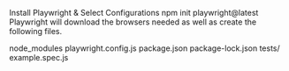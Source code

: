 Install Playwright & Select Configurations
npm init playwright@latest
Playwright will download the browsers needed as well as create the following files.

node_modules
playwright.config.js
package.json
package-lock.json
tests/ example.spec.js
